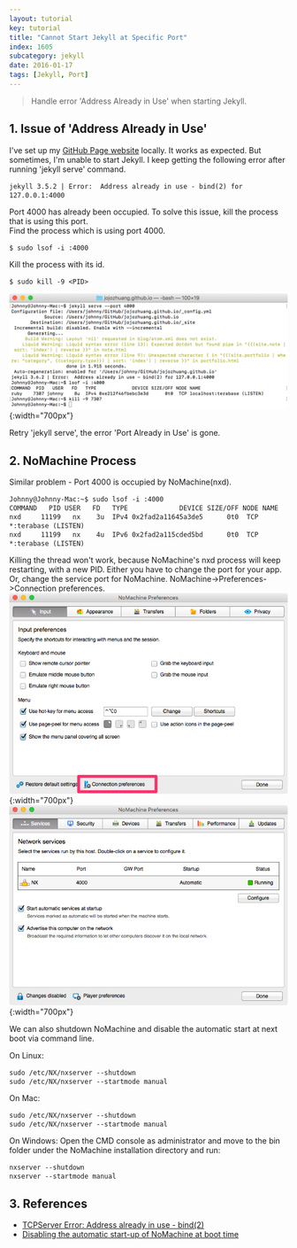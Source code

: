 ```yaml
---
layout: tutorial
key: tutorial
title: "Cannot Start Jekyll at Specific Port"
index: 1605
subcategory: jekyll
date: 2016-01-17
tags: [Jekyll, Port]
---
```


> Handle error 'Address Already in Use' when starting Jekyll.

## 1. Issue of 'Address Already in Use'
I've set up my [GitHub Page website](http://jojozhuang.github.io/) locally. It works as expected. But sometimes, I'm unable to start Jekyll. I keep getting the following error after running 'jekyll serve' command.
```raw
jekyll 3.5.2 | Error:  Address already in use - bind(2) for 127.0.0.1:4000
```
Port 4000 has already been occupied. To solve this issue, kill the process that is using this port.  
Find the process which is using port 4000.
```raw
$ sudo lsof -i :4000
```

Kill the process with its id.
```raw
$ sudo kill -9 <PID>
```
![image](/assets/images/jekyll/1605/port.png){:width="700px"}  

Retry 'jekyll serve', the error 'Port Already in Use' is gone.

## 2. NoMachine Process
Similar problem - Port 4000 is occupied by NoMachine(nxd).
```raw
Johnny@Johnny-Mac:~$ sudo lsof -i :4000
COMMAND   PID USER   FD   TYPE             DEVICE SIZE/OFF NODE NAME
nxd     11199   nx    3u  IPv4 0x2fad2a11645a3de5      0t0  TCP *:terabase (LISTEN)
nxd     11199   nx    4u  IPv6 0x2fad2a115cded5bd      0t0  TCP *:terabase (LISTEN)
```
Killing the thread won't work, because NoMachine's nxd process will keep restarting, with a new PID. Either you have to change the port for your app. Or, change the service port for NoMachine. NoMachine->Preferences->Connection preferences.
![image](/assets/images/jekyll/1605/nomachine_preferences.png){:width="700px"}  
![image](/assets/images/jekyll/1605/nomachine_port.png){:width="700px"}  

We can also shutdown NoMachine and disable the automatic start at next boot via command line.

On Linux:
```raw
sudo /etc/NX/nxserver --shutdown
sudo /etc/NX/nxserver --startmode manual
```
On Mac:
```raw
sudo /etc/NX/nxserver --shutdown
sudo /etc/NX/nxserver --startmode manual
```
On Windows:
Open the CMD console as administrator and move to the bin folder under the NoMachine installation directory and run:
```raw
nxserver --shutdown
nxserver --startmode manual
```

## 3. References
* [TCPServer Error: Address already in use - bind(2)](https://stackoverflow.com/questions/10261477/tcpserver-error-address-already-in-use-bind2)
* [Disabling the automatic start-up of NoMachine at boot time](https://www.nomachine.com/AR04L00800)

